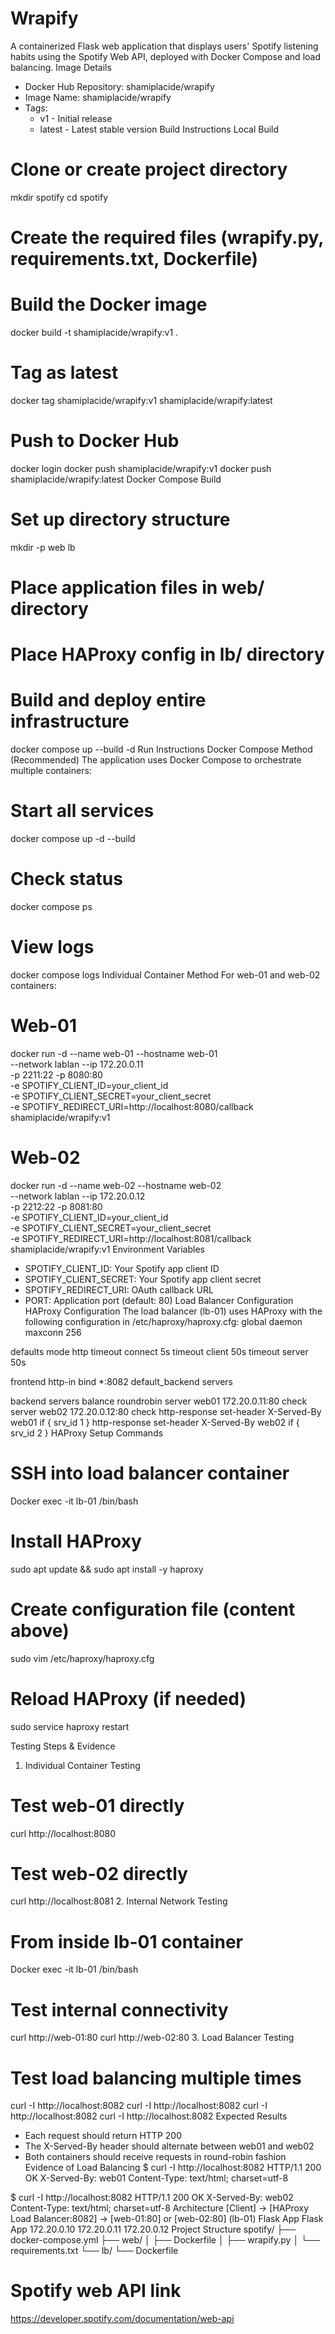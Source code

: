 # Wrapify

A containerized Flask web application that displays users' Spotify listening habits using the Spotify Web API, deployed with Docker Compose and load balancing.
Image Details
* Docker Hub Repository: shamiplacide/wrapify
* Image Name: shamiplacide/wrapify
* Tags:
    * v1 - Initial release
    * latest - Latest stable version
Build Instructions
Local Build
# Clone or create project directory
mkdir spotify
cd spotify

# Create the required files (wrapify.py, requirements.txt, Dockerfile)
# Build the Docker image
docker build -t shamiplacide/wrapify:v1 .

# Tag as latest
docker tag shamiplacide/wrapify:v1 shamiplacide/wrapify:latest

# Push to Docker Hub
docker login
docker push shamiplacide/wrapify:v1
docker push shamiplacide/wrapify:latest
Docker Compose Build
# Set up directory structure
mkdir -p web lb
# Place application files in web/ directory
# Place HAProxy config in lb/ directory

# Build and deploy entire infrastructure
docker compose up --build -d
Run Instructions
Docker Compose Method (Recommended)
The application uses Docker Compose to orchestrate multiple containers:
# Start all services
docker compose up -d --build

# Check status
docker compose ps

# View logs
docker compose logs
Individual Container Method
For web-01 and web-02 containers:
# Web-01
docker run -d --name web-01 --hostname web-01 \
  --network lablan --ip 172.20.0.11 \
  -p 2211:22 -p 8080:80 \
  -e SPOTIFY_CLIENT_ID=your_client_id \
  -e SPOTIFY_CLIENT_SECRET=your_client_secret \
  -e SPOTIFY_REDIRECT_URI=http://localhost:8080/callback \
  shamiplacide/wrapify:v1

# Web-02
docker run -d --name web-02 --hostname web-02 \
  --network lablan --ip 172.20.0.12 \
  -p 2212:22 -p 8081:80 \
  -e SPOTIFY_CLIENT_ID=your_client_id \
  -e SPOTIFY_CLIENT_SECRET=your_client_secret \
  -e SPOTIFY_REDIRECT_URI=http://localhost:8081/callback \
  shamiplacide/wrapify:v1
Environment Variables
* SPOTIFY_CLIENT_ID: Your Spotify app client ID
* SPOTIFY_CLIENT_SECRET: Your Spotify app client secret
* SPOTIFY_REDIRECT_URI: OAuth callback URL
* PORT: Application port (default: 80)
Load Balancer Configuration
HAProxy Configuration
The load balancer (lb-01) uses HAProxy with the following configuration in /etc/haproxy/haproxy.cfg:
global
    daemon
    maxconn 256

defaults
    mode http
    timeout connect 5s
    timeout client  50s
    timeout server  50s

frontend http-in
    bind *:8082
    default_backend servers

backend servers
    balance roundrobin
    server web01 172.20.0.11:80 check
    server web02 172.20.0.12:80 check
    http-response set-header X-Served-By web01 if { srv_id 1 }
    http-response set-header X-Served-By web02 if { srv_id 2 }
HAProxy Setup Commands
# SSH into load balancer container
Docker exec -it lb-01 /bin/bash

# Install HAProxy
sudo apt update && sudo apt install -y haproxy

# Create configuration file (content above)
sudo vim /etc/haproxy/haproxy.cfg

# Reload HAProxy (if needed)
sudo service haproxy restart

Testing Steps & Evidence
1. Individual Container Testing
# Test web-01 directly
curl http://localhost:8080

# Test web-02 directly
curl http://localhost:8081
2. Internal Network Testing
# From inside lb-01 container
Docker exec -it lb-01 /bin/bash

# Test internal connectivity
curl http://web-01:80
curl http://web-02:80
3. Load Balancer Testing
# Test load balancing multiple times
curl -I http://localhost:8082
curl -I http://localhost:8082
curl -I http://localhost:8082
curl -I http://localhost:8082
Expected Results
* Each request should return HTTP 200
* The X-Served-By header should alternate between web01 and web02
* Both containers should receive requests in round-robin fashion
Evidence of Load Balancing
$ curl -I http://localhost:8082
HTTP/1.1 200 OK
X-Served-By: web01
Content-Type: text/html; charset=utf-8

$ curl -I http://localhost:8082
HTTP/1.1 200 OK
X-Served-By: web02
Content-Type: text/html; charset=utf-8
Architecture
[Client] → [HAProxy Load Balancer:8082] → [web-01:80] or [web-02:80]
                     (lb-01)                Flask App    Flask App
                  172.20.0.10            172.20.0.11   172.20.0.12
Project Structure
spotify/
├── docker-compose.yml
├── web/
│   ├── Dockerfile
│   ├── wrapify.py
│   └── requirements.txt
└── lb/
    └── Dockerfile


# Spotify web API link
https://developer.spotify.com/documentation/web-api
